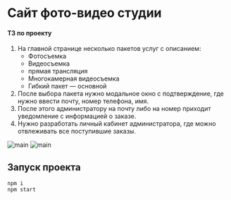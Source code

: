 # Сайт фото-видео студии

#### ТЗ по проекту

1. На главной странице несколько пакетов услуг с описанием:
   - Фотосъемка
   - Видеосъемка
   - прямая трансляция
   - Многокамерная видеосъемка
   - Гибкий пакет — основной
2. После выбора пакета нужно модальное окно с подтверждение, где нужно ввести почту, номер телефона, имя.
3. После этого администратору на почту либо на номер приходит уведомление с информацией о заказе.
4. Нужно разработать личный кабинет администратора, где можно отвлеживать все поступившие заказы.

![main](https://github.com/swarley72/photo-studio/raw/main/main.gif)
![main](https://github.com/swarley72/photo-studio/raw/main/admin.gif)

## Запуск проекта

    npm i
    npm start
